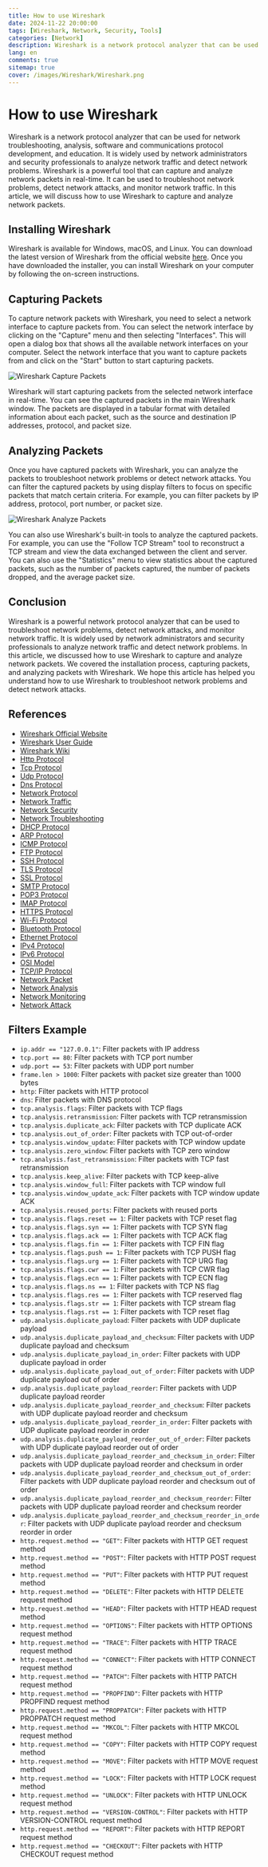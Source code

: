 ```yaml
---
title: How to use Wireshark
date: 2024-11-22 20:00:00
tags: [Wireshark, Network, Security, Tools]
categories: [Network]
description: Wireshark is a network protocol analyzer that can be used for network troubleshooting, analysis, software and communications protocol development, and education.
lang: en
comments: true
sitemap: true
cover: /images/Wireshark/Wireshark.png
---
```


# How to use Wireshark

Wireshark is a network protocol analyzer that can be used for network troubleshooting, analysis, software and communications protocol development, and education. It is widely used by network administrators and security professionals to analyze network traffic and detect network problems. Wireshark is a powerful tool that can capture and analyze network packets in real-time. It can be used to troubleshoot network problems, detect network attacks, and monitor network traffic. In this article, we will discuss how to use Wireshark to capture and analyze network packets.

## Installing Wireshark

Wireshark is available for Windows, macOS, and Linux. You can download the latest version of Wireshark from the official website [here](https://www.wireshark.org/download.html). Once you have downloaded the installer, you can install Wireshark on your computer by following the on-screen instructions.

## Capturing Packets

To capture network packets with Wireshark, you need to select a network interface to capture packets from. You can select the network interface by clicking on the "Capture" menu and then selecting "Interfaces". This will open a dialog box that shows all the available network interfaces on your computer. Select the network interface that you want to capture packets from and click on the "Start" button to start capturing packets.

![Wireshark Capture Packets](/images/Wireshark/Wireshark-Capture-Packets.png)

Wireshark will start capturing packets from the selected network interface in real-time. You can see the captured packets in the main Wireshark window. The packets are displayed in a tabular format with detailed information about each packet, such as the source and destination IP addresses, protocol, and packet size.

## Analyzing Packets

Once you have captured packets with Wireshark, you can analyze the packets to troubleshoot network problems or detect network attacks. You can filter the captured packets by using display filters to focus on specific packets that match certain criteria. For example, you can filter packets by IP address, protocol, port number, or packet size.

![Wireshark Analyze Packets](/images/Wireshark/Wireshark-Analyze-Packets.png)

You can also use Wireshark's built-in tools to analyze the captured packets. For example, you can use the "Follow TCP Stream" tool to reconstruct a TCP stream and view the data exchanged between the client and server. You can also use the "Statistics" menu to view statistics about the captured packets, such as the number of packets captured, the number of packets dropped, and the average packet size.

## Conclusion

Wireshark is a powerful network protocol analyzer that can be used to troubleshoot network problems, detect network attacks, and monitor network traffic. It is widely used by network administrators and security professionals to analyze network traffic and detect network problems. In this article, we discussed how to use Wireshark to capture and analyze network packets. We covered the installation process, capturing packets, and analyzing packets with Wireshark. We hope this article has helped you understand how to use Wireshark to troubleshoot network problems and detect network attacks.

## References

- [Wireshark Official Website](https://www.wireshark.org/)
- [Wireshark User Guide](https://www.wireshark.org/docs/wsug_html_chunked/)
- [Wireshark Wiki](https://wiki.wireshark.org/)
- [Http Protocol](https://en.wikipedia.org/wiki/Hypertext_Transfer_Protocol)
- [Tcp Protocol](https://en.wikipedia.org/wiki/Transmission_Control_Protocol)
- [Udp Protocol](https://en.wikipedia.org/wiki/User_Datagram_Protocol)
- [Dns Protocol](https://en.wikipedia.org/wiki/Domain_Name_System)
- [Network Protocol](https://en.wikipedia.org/wiki/Network_protocol)
- [Network Traffic](https://en.wikipedia.org/wiki/Network_traffic)
- [Network Security](https://en.wikipedia.org/wiki/Network_security)
- [Network Troubleshooting](https://en.wikipedia.org/wiki/Network_troubleshooting)
- [DHCP Protocol](https://en.wikipedia.org/wiki/Dynamic_Host_Configuration_Protocol)
- [ARP Protocol](https://en.wikipedia.org/wiki/Address_Resolution_Protocol)
- [ICMP Protocol](https://en.wikipedia.org/wiki/Internet_Control_Message_Protocol)
- [FTP Protocol](https://en.wikipedia.org/wiki/File_Transfer_Protocol)
- [SSH Protocol](https://en.wikipedia.org/wiki/Secure_Shell)
- [TLS Protocol](https://en.wikipedia.org/wiki/Transport_Layer_Security)
- [SSL Protocol](https://en.wikipedia.org/wiki/Secure_Sockets_Layer)
- [SMTP Protocol](https://en.wikipedia.org/wiki/Simple_Mail_Transfer_Protocol)
- [POP3 Protocol](https://en.wikipedia.org/wiki/Post_Office_Protocol)
- [IMAP Protocol](https://en.wikipedia.org/wiki/Internet_Message_Access_Protocol)
- [HTTPS Protocol](https://en.wikipedia.org/wiki/HTTPS)
- [Wi-Fi Protocol](https://en.wikipedia.org/wiki/Wi-Fi)
- [Bluetooth Protocol](https://en.wikipedia.org/wiki/Bluetooth)
- [Ethernet Protocol](https://en.wikipedia.org/wiki/Ethernet)
- [IPv4 Protocol](https://en.wikipedia.org/wiki/IPv4)
- [IPv6 Protocol](https://en.wikipedia.org/wiki/IPv6)
- [OSI Model](https://en.wikipedia.org/wiki/OSI_model)
- [TCP/IP Protocol](https://en.wikipedia.org/wiki/Internet_protocol_suite)
- [Network Packet](https://en.wikipedia.org/wiki/Network_packet)
- [Network Analysis](https://en.wikipedia.org/wiki/Network_traffic_analysis)
- [Network Monitoring](https://en.wikipedia.org/wiki/Network_monitoring)
- [Network Attack](https://en.wikipedia.org/wiki/Network_attack)

## Filters Example

- `ip.addr == "127.0.0.1"`: Filter packets with IP address
- `tcp.port == 80`: Filter packets with TCP port number
- `udp.port == 53`: Filter packets with UDP port number
- `frame.len > 1000`: Filter packets with packet size greater than 1000 bytes
- `http`: Filter packets with HTTP protocol
- `dns`: Filter packets with DNS protocol
- `tcp.analysis.flags`: Filter packets with TCP flags
- `tcp.analysis.retransmission`: Filter packets with TCP retransmission
- `tcp.analysis.duplicate_ack`: Filter packets with TCP duplicate ACK
- `tcp.analysis.out_of_order`: Filter packets with TCP out-of-order
- `tcp.analysis.window_update`: Filter packets with TCP window update
- `tcp.analysis.zero_window`: Filter packets with TCP zero window
- `tcp.analysis.fast_retransmission`: Filter packets with TCP fast retransmission
- `tcp.analysis.keep_alive`: Filter packets with TCP keep-alive
- `tcp.analysis.window_full`: Filter packets with TCP window full
- `tcp.analysis.window_update_ack`: Filter packets with TCP window update ACK
- `tcp.analysis.reused_ports`: Filter packets with reused ports
- `tcp.analysis.flags.reset == 1`: Filter packets with TCP reset flag
- `tcp.analysis.flags.syn == 1`: Filter packets with TCP SYN flag
- `tcp.analysis.flags.ack == 1`: Filter packets with TCP ACK flag
- `tcp.analysis.flags.fin == 1`: Filter packets with TCP FIN flag
- `tcp.analysis.flags.push == 1`: Filter packets with TCP PUSH flag
- `tcp.analysis.flags.urg == 1`: Filter packets with TCP URG flag
- `tcp.analysis.flags.cwr == 1`: Filter packets with TCP CWR flag
- `tcp.analysis.flags.ecn == 1`: Filter packets with TCP ECN flag
- `tcp.analysis.flags.ns == 1`: Filter packets with TCP NS flag
- `tcp.analysis.flags.res == 1`: Filter packets with TCP reserved flag
- `tcp.analysis.flags.str == 1`: Filter packets with TCP stream flag
- `tcp.analysis.flags.rst == 1`: Filter packets with TCP reset flag
- `udp.analysis.duplicate_payload`: Filter packets with UDP duplicate payload
- `udp.analysis.duplicate_payload_and_checksum`: Filter packets with UDP duplicate payload and checksum
- `udp.analysis.duplicate_payload_in_order`: Filter packets with UDP duplicate payload in order
- `udp.analysis.duplicate_payload_out_of_order`: Filter packets with UDP duplicate payload out of order
- `udp.analysis.duplicate_payload_reorder`: Filter packets with UDP duplicate payload reorder
- `udp.analysis.duplicate_payload_reorder_and_checksum`: Filter packets with UDP duplicate payload reorder and checksum
- `udp.analysis.duplicate_payload_reorder_in_order`: Filter packets with UDP duplicate payload reorder in order
- `udp.analysis.duplicate_payload_reorder_out_of_order`: Filter packets with UDP duplicate payload reorder out of order
- `udp.analysis.duplicate_payload_reorder_and_checksum_in_order`: Filter packets with UDP duplicate payload reorder and checksum in order
- `udp.analysis.duplicate_payload_reorder_and_checksum_out_of_order`: Filter packets with UDP duplicate payload reorder and checksum out of order
- `udp.analysis.duplicate_payload_reorder_and_checksum_reorder`: Filter packets with UDP duplicate payload reorder and checksum reorder
- `udp.analysis.duplicate_payload_reorder_and_checksum_reorder_in_order`: Filter packets with UDP duplicate payload reorder and checksum reorder in order
- `http.request.method == "GET"`: Filter packets with HTTP GET request method
- `http.request.method == "POST"`: Filter packets with HTTP POST request method
- `http.request.method == "PUT"`: Filter packets with HTTP PUT request method
- `http.request.method == "DELETE"`: Filter packets with HTTP DELETE request method
- `http.request.method == "HEAD"`: Filter packets with HTTP HEAD request method
- `http.request.method == "OPTIONS"`: Filter packets with HTTP OPTIONS request method
- `http.request.method == "TRACE"`: Filter packets with HTTP TRACE request method
- `http.request.method == "CONNECT"`: Filter packets with HTTP CONNECT request method
- `http.request.method == "PATCH"`: Filter packets with HTTP PATCH request method
- `http.request.method == "PROPFIND"`: Filter packets with HTTP PROPFIND request method
- `http.request.method == "PROPPATCH"`: Filter packets with HTTP PROPPATCH request method
- `http.request.method == "MKCOL"`: Filter packets with HTTP MKCOL request method
- `http.request.method == "COPY"`: Filter packets with HTTP COPY request method
- `http.request.method == "MOVE"`: Filter packets with HTTP MOVE request method
- `http.request.method == "LOCK"`: Filter packets with HTTP LOCK request method
- `http.request.method == "UNLOCK"`: Filter packets with HTTP UNLOCK request method
- `http.request.method == "VERSION-CONTROL"`: Filter packets with HTTP VERSION-CONTROL request method
- `http.request.method == "REPORT"`: Filter packets with HTTP REPORT request method
- `http.request.method == "CHECKOUT"`: Filter packets with HTTP CHECKOUT request method